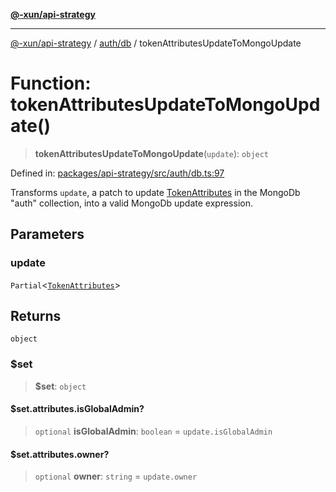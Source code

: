 [**@-xun/api-strategy**](../../../README.md)

***

[@-xun/api-strategy](../../../README.md) / [auth/db](../README.md) / tokenAttributesUpdateToMongoUpdate

# Function: tokenAttributesUpdateToMongoUpdate()

> **tokenAttributesUpdateToMongoUpdate**(`update`): `object`

Defined in: [packages/api-strategy/src/auth/db.ts:97](https://github.com/Xunnamius/api-utils/blob/d69fc4b10948b0fd555b5e8b1869b9e8266c0fb8/packages/api-strategy/src/auth/db.ts#L97)

Transforms `update`, a patch to update  [TokenAttributes](../../types/type-aliases/TokenAttributes.md) in the
MongoDb "auth" collection, into a valid MongoDb update expression.

## Parameters

### update

`Partial`\<[`TokenAttributes`](../../types/type-aliases/TokenAttributes.md)\>

## Returns

`object`

### $set

> **$set**: `object`

#### $set.attributes.isGlobalAdmin?

> `optional` **isGlobalAdmin**: `boolean` = `update.isGlobalAdmin`

#### $set.attributes.owner?

> `optional` **owner**: `string` = `update.owner`
